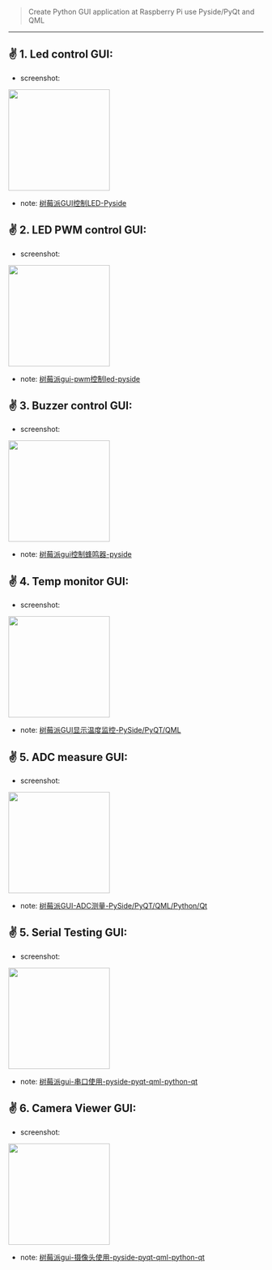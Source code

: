 >  Create Python GUI application at Raspberry Pi use Pyside/PyQt and QML

---



##  :v:  1. Led control GUI:

- screenshot:  

 <img src="http://makerinchina.cn/wp-content/uploads/2021/08/image-20210731234046176.png" width="200" height="200" />

- note: [树莓派GUI控制LED-Pyside](https://makerinchina.cn/%e6%a0%91%e8%8e%93%e6%b4%begui%e6%8e%a7%e5%88%b6led-pyside/)



## :v:  2. LED PWM control GUI:

- screenshot:

 <img src="http://makerinchina.cn/wp-content/uploads/2021/08/image-20210805224033787.png" width="200" height="200" />

- note: [树莓派gui-pwm控制led-pyside](https://makerinchina.cn/%e6%a0%91%e8%8e%93%e6%b4%begui-pwm%e6%8e%a7%e5%88%b6led-pyside/)


## :v:  3. Buzzer control GUI:

- screenshot:

 <img src="http://makerinchina.cn/wp-content/uploads/2021/08/image-20210811233134669.png" width="200" height="200" />

- note: [树莓派gui控制蜂鸣器-pyside](https://makerinchina.cn/%e6%a0%91%e8%8e%93%e6%b4%begui%e6%8e%a7%e5%88%b6%e8%9c%82%e9%b8%a3%e5%99%a8-pyside/)


## :v:  4. Temp monitor GUI:

- screenshot: 

 <img src="http://makerinchina.cn/wp-content/uploads/2021/08/2021-08-28_230124.png" width="200" height="200" />

- note: [树莓派GUI显示温度监控-PySide/PyQT/QML](https://makerinchina.cn/%e6%a0%91%e8%8e%93%e6%b4%begui%e6%98%be%e7%a4%ba%e6%b8%a9%e5%ba%a6%e7%9b%91%e6%8e%a7-pyside-pyqt-qml/)

## :v:  5. ADC measure GUI:

- screenshot: 

 <img src="http://makerinchina.cn/wp-content/uploads/2021/09/image-20210905204223070.png" width="200" height="200" />

- note: [树莓派GUI-ADC测量-PySide/PyQT/QML/Python/Qt](https://makerinchina.cn/%e6%a0%91%e8%8e%93%e6%b4%begui-adc%e6%b5%8b%e9%87%8f-pyside-pyqt-qml-python-qt/)



## :v: 5. Serial Testing GUI:

- screenshot: 

 <img src="http://makerinchina.cn/wp-content/uploads/2021/09/image-20210912175719496.png" width="200" height="200" />

- note: [树莓派gui-串口使用-pyside-pyqt-qml-python-qt](https://makerinchina.cn/%e6%a0%91%e8%8e%93%e6%b4%begui-%e4%b8%b2%e5%8f%a3%e4%bd%bf%e7%94%a8-pyside-pyqt-qml-python-qt/)



## :v: 6. Camera Viewer GUI:

- screenshot: 

 <img src="http://makerinchina.cn/wp-content/uploads/2021/09/image-20210921172746276.png" width="200" height="200" />

- note: [树莓派gui-摄像头使用-pyside-pyqt-qml-python-qt](https://makerinchina.cn/%e6%a0%91%e8%8e%93%e6%b4%begui-%e6%91%84%e5%83%8f%e5%a4%b4%e4%bd%bf%e7%94%a8-pyside-pyqt-qml-python-qt/)

